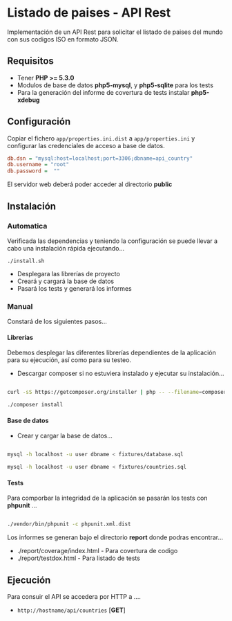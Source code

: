 # Listado de paises - API Rest

Implementación de un API Rest para solicitar el listado de paises del mundo con sus codigos ISO en formato JSON.

##  Requisitos

* Tener **PHP >= 5.3.0**
* Modulos de base de datos **php5-mysql**, y **php5-sqlite** para los tests
* Para la generación del informe de covertura de tests instalar **php5-xdebug**

##  Configuración


Copiar el fichero ```app/properties.ini.dist``` a ```app/properties.ini``` y configurar las credenciales de acceso a base de datos.

```ini
db.dsn = "mysql:host=localhost;port=3306;dbname=api_country"
db.username = "root"
db.password =  ""
```

El servidor web deberá poder acceder al directorio **public**

##  Instalación

### Automatica

Verificada las dependencias y teniendo la configuración se puede llevar a cabo una instalación rápida ejecutando...

```shell
./install.sh
```

* Desplegara las librerías de proyecto
* Creará y cargará la base de datos
* Pasará los tests y generará los informes

### Manual

Constará de los siguientes pasos...

#### Librerías

Debemos desplegar las diferentes librerías dependientes de la aplicación para su ejecución, así como para su testeo.

* Descargar composer si no estuviera instalado y ejecutar su instalación...

```bash

curl -sS https://getcomposer.org/installer | php -- --filename=composer

./composer install

```

#### Base de datos

* Crear y cargar la base de datos...

```bash

mysql -h localhost -u user dbname < fixtures/database.sql

mysql -h localhost -u user dbname < fixtures/countries.sql

```

#### Tests

Para comporbar la integridad de la aplicación se pasarán los tests con **phpunit** ...

```bash

./vendor/bin/phpunit -c phpunit.xml.dist

```

Los informes se generan bajo el directorio **report** donde podras encontrar...

* ./report/coverage/index.html - Para covertura de codigo
* ./report/testdox.html - Para listado de tests


## Ejecución

Para consuir el API se accedera por HTTP a ....

* ```http://hostname/api/countries``` [**GET**]




